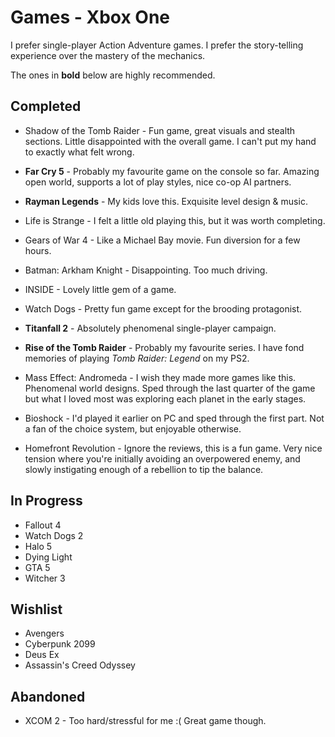 # Games - Xbox One

I prefer single-player Action Adventure games. I prefer the story-telling
experience over the mastery of the mechanics.

The ones in **bold** below are highly recommended.

## Completed
  
  - Shadow of the Tomb Raider - Fun game, great visuals and stealth sections.
Little disappointed with the overall game. I can't put my hand to exactly what
felt wrong.

  - **Far Cry 5** - Probably my favourite game on the console so far. Amazing
open world, supports a lot of play styles, nice co-op AI partners.
  
  - **Rayman Legends** - My kids love this. Exquisite level design & music.
  
  - Life is Strange - I felt a little old playing this, but it was worth completing.

  - Gears of War 4 - Like a Michael Bay movie. Fun diversion for a few hours.

  - Batman: Arkham Knight - Disappointing. Too much driving.

  - INSIDE - Lovely little gem of a game.

  - Watch Dogs - Pretty fun game except for the brooding protagonist.
  
  - **Titanfall 2** - Absolutely phenomenal single-player campaign.
  
  - **Rise of the Tomb Raider** - Probably my favourite series. I have fond
memories of playing *Tomb Raider: Legend* on my PS2.
  
  - Mass Effect: Andromeda - I wish they made more games like this. Phenomenal
world designs. Sped through the last quarter of the game but what I loved most
was exploring each planet in the early stages.

  - Bioshock - I'd played it earlier on PC and sped through the first part. Not
a fan of the choice system, but enjoyable otherwise.

  - Homefront Revolution - Ignore the reviews, this is a fun game. Very nice
tension where you're initially avoiding an overpowered enemy, and slowly
instigating enough of a rebellion to tip the balance.


## In Progress
  - Fallout 4
  - Watch Dogs 2
  - Halo 5
  - Dying Light
  - GTA 5
  - Witcher 3

## Wishlist
  - Avengers
  - Cyberpunk 2099
  - Deus Ex
  - Assassin's Creed Odyssey
  
## Abandoned

  - XCOM 2 - Too hard/stressful for me :( Great game though.

